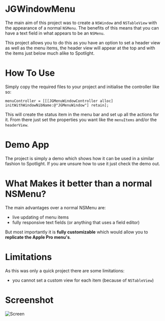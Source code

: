 # JGWindowMenu

The main aim of this project was to create a `NSWindow` and `NSTableView` with the appearance of a normal `NSMenu`. The benefits of this means that you can have a text field in what appears to be an `NSMenu`.

This project allows you to do this as you have an option to set a header view as well as the menu items, the header view will appear at the top and with the items just below much alike to Spotlight. 

# How To Use

Simply copy the required files to your project and initialise the controller like so:

    menuController = [[[JGMenuWindowController alloc] initWithWindowNibName:@"JGMenuWindow"] retain];

This will create the status item in the menu bar and set up all the actions for it. From there just set the properties you want like the `menuItems` and/or the `headerView`.

# Demo App

The project is simply a demo which shows how it can be used in a similar fashion to Spotlight. If you are unsure how to use it just check the demo out.

# What Makes it better than a normal NSMenu?

The main advantages over a normal NSMenu are:

- live updating of menu items
- fully responsive text fields (or anything that uses a field editor)

But most importantly it is **fully customizable** which would allow you to **replicate the Apple Pro menu's**.

# Limitations

As this was only a quick project there are some limitations: 

- you cannot set a custom view for each item (because of `NSTableView`)

# Screenshot

![Screen](http://a.yfrog.com/img610/825/66pd.png)